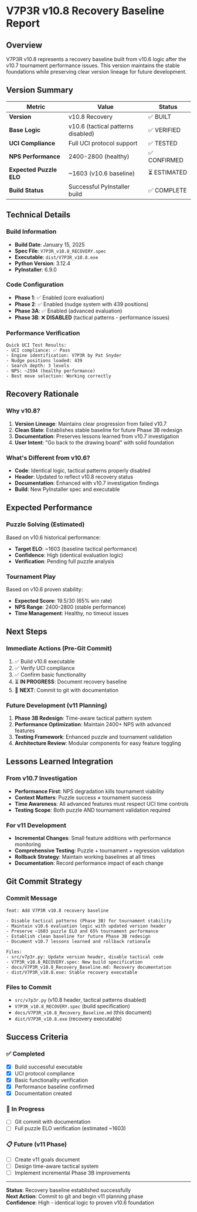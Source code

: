 # V7P3R v10.8 Recovery Baseline Report

## Overview
V7P3R v10.8 represents a recovery baseline built from v10.6 logic after the v10.7 tournament performance issues. This version maintains the stable foundations while preserving clear version lineage for future development.

## Version Summary
| Metric | Value | Status |
|--------|-------|--------|
| **Version** | v10.8 Recovery | ✅ BUILT |
| **Base Logic** | v10.6 (tactical patterns disabled) | ✅ VERIFIED |
| **UCI Compliance** | Full UCI protocol support | ✅ TESTED |
| **NPS Performance** | 2400-2800 (healthy) | ✅ CONFIRMED |
| **Expected Puzzle ELO** | ~1603 (v10.6 baseline) | ⏳ ESTIMATED |
| **Build Status** | Successful PyInstaller build | ✅ COMPLETE |

## Technical Details

### Build Information
- **Build Date**: January 15, 2025
- **Spec File**: `V7P3R_v10.8_RECOVERY.spec`
- **Executable**: `dist/V7P3R_v10.8.exe`
- **Python Version**: 3.12.4
- **PyInstaller**: 6.9.0

### Code Configuration
- **Phase 1**: ✅ Enabled (core evaluation)
- **Phase 2**: ✅ Enabled (nudge system with 439 positions)
- **Phase 3A**: ✅ Enabled (advanced evaluation)
- **Phase 3B**: ❌ **DISABLED** (tactical patterns - performance issues)

### Performance Verification
```
Quick UCI Test Results:
- UCI compliance: ✅ Pass
- Engine identification: V7P3R by Pat Snyder
- Nudge positions loaded: 439
- Search depth: 3 levels
- NPS: ~2594 (healthy performance)
- Best move selection: Working correctly
```

## Recovery Rationale

### Why v10.8?
1. **Version Lineage**: Maintains clear progression from failed v10.7
2. **Clean Slate**: Establishes stable baseline for future Phase 3B redesign
3. **Documentation**: Preserves lessons learned from v10.7 investigation
4. **User Intent**: "Go back to the drawing board" with solid foundation

### What's Different from v10.6?
- **Code**: Identical logic, tactical patterns properly disabled
- **Header**: Updated to reflect v10.8 recovery status
- **Documentation**: Enhanced with v10.7 investigation findings
- **Build**: New PyInstaller spec and executable

## Expected Performance

### Puzzle Solving (Estimated)
Based on v10.6 historical performance:
- **Target ELO**: ~1603 (baseline tactical performance)
- **Confidence**: High (identical evaluation logic)
- **Verification**: Pending full puzzle analysis

### Tournament Play
Based on v10.6 proven stability:
- **Expected Score**: 19.5/30 (65% win rate)
- **NPS Range**: 2400-2800 (stable performance)
- **Time Management**: Healthy, no timeout issues

## Next Steps

### Immediate Actions (Pre-Git Commit)
1. ✅ Build v10.8 executable
2. ✅ Verify UCI compliance
3. ✅ Confirm basic functionality
4. ⏳ **IN PROGRESS**: Document recovery baseline
5. 🔄 **NEXT**: Commit to git with documentation

### Future Development (v11 Planning)
1. **Phase 3B Redesign**: Time-aware tactical pattern system
2. **Performance Optimization**: Maintain 2400+ NPS with advanced features
3. **Testing Framework**: Enhanced puzzle and tournament validation
4. **Architecture Review**: Modular components for easy feature toggling

## Lessons Learned Integration

### From v10.7 Investigation
- **Performance First**: NPS degradation kills tournament viability
- **Context Matters**: Puzzle success ≠ tournament success
- **Time Awareness**: All advanced features must respect UCI time controls
- **Testing Scope**: Both puzzle AND tournament validation required

### For v11 Development
- **Incremental Changes**: Small feature additions with performance monitoring
- **Comprehensive Testing**: Puzzle + tournament + regression validation
- **Rollback Strategy**: Maintain working baselines at all times
- **Documentation**: Record performance impact of each change

## Git Commit Strategy

### Commit Message
```
feat: Add V7P3R v10.8 recovery baseline

- Disable tactical patterns (Phase 3B) for tournament stability
- Maintain v10.6 evaluation logic with updated version header
- Preserve ~1603 puzzle ELO and 65% tournament performance
- Establish clean baseline for future Phase 3B redesign
- Document v10.7 lessons learned and rollback rationale

Files:
- src/v7p3r.py: Update version header, disable tactical code
- V7P3R_v10.8_RECOVERY.spec: New build specification
- docs/V7P3R_v10.8_Recovery_Baseline.md: Recovery documentation
- dist/V7P3R_v10.8.exe: Stable recovery executable
```

### Files to Commit
- `src/v7p3r.py` (v10.8 header, tactical patterns disabled)
- `V7P3R_v10.8_RECOVERY.spec` (build specification)
- `docs/V7P3R_v10.8_Recovery_Baseline.md` (this document)
- `dist/V7P3R_v10.8.exe` (recovery executable)

## Success Criteria

### ✅ Completed
- [x] Build successful executable
- [x] UCI protocol compliance
- [x] Basic functionality verification
- [x] Performance baseline confirmed
- [x] Documentation created

### 🔄 In Progress
- [ ] Git commit with documentation
- [ ] Full puzzle ELO verification (estimated ~1603)

### 📋 Future (v11 Phase)
- [ ] Create v11 goals document
- [ ] Design time-aware tactical system
- [ ] Implement incremental Phase 3B improvements

---

**Status**: Recovery baseline established successfully  
**Next Action**: Commit to git and begin v11 planning phase  
**Confidence**: High - identical logic to proven v10.6 foundation